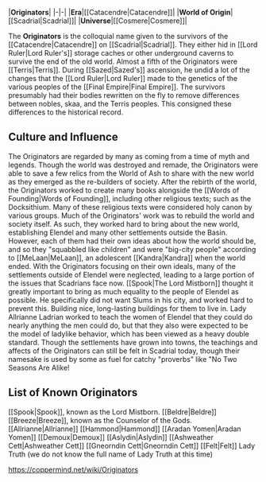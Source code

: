 |**Originators**|
|-|-|
|**Era**|[[Catacendre\|Catacendre]]|
|**World of Origin**|[[Scadrial\|Scadrial]]|
|**Universe**|[[Cosmere\|Cosmere]]|

The **Originators** is the colloquial name given to the survivors of the [[Catacendre\|Catacendre]] on [[Scadrial\|Scadrial]]. They either hid in [[Lord Ruler\|Lord Ruler's]] storage caches or other underground caverns to survive the end of the old world.
Almost a fifth of the Originators were [[Terris\|Terris]].
During [[Sazed\|Sazed's]] ascension, he undid a lot of the changes that the [[Lord Ruler\|Lord Ruler]] made to the genetics of the various peoples of the [[Final Empire\|Final Empire]]. The survivors presumably had their bodies rewritten on the fly to remove differences between nobles, skaa, and the Terris peoples. This consigned these differences to the historical record.

## Culture and Influence
The Originators are regarded by many as coming from a time of myth and legends. Though the world was destroyed and remade, the Originators were able to save a few relics from the World of Ash to share with the new world as they emerged as the re-builders of society. After the rebirth of the world, the Originators worked to create many books alongside the [[Words of Founding\|Words of Founding]], including other religious texts; such as the Docksithium. Many of these religious texts were considered holy canon by various groups. Much of the Originators' work was to rebuild the world and society itself. As such, they worked hard to bring about the new world, establishing Elendel and many other settlements outside the Basin. However, each of them had their own ideas about how the world should be, and so they "squabbled like children" and were "big-city people" according to [[MeLaan\|MeLaan]], an adolescent [[Kandra\|Kandra]] when the world ended. With the Originators focusing on their own ideals, many of the settlements outside of Elendel were neglected, leading to a large portion of the issues that Scadrians face now.
[[Spook\|The Lord Mistborn]] thought it greatly important to bring as much equality to the people of Elendel as possible. He specifically did not want Slums in his city, and worked hard to prevent this. Building nice, long-lasting buildings for them to live in. Lady Allrianne Ladrian worked to teach the women of Elendel that they could do nearly anything the men could do, but that they also were expected to be the model of ladylike behavior, which has been viewed as a heavy double standard. Though the settlements have grown into towns, the teachings and affects of the Originators can still be felt in Scadrial today, though their namesake is used by some as fuel for catchy "proverbs" like "No Two Seasons Are Alike!

## List of Known Originators
[[Spook\|Spook]], known as the Lord Mistborn.
[[Beldre\|Beldre]]
[[Breeze\|Breeze]], known as the Counselor of the Gods.
[[Allrianne\|Allrianne]]
[[Hammond\|Hammond]]
[[Aradan Yomen\|Aradan Yomen]]
[[Demoux\|Demoux]]
[[Aslydin\|Aslydin]]
[[Ashweather Cett\|Ashweather Cett]]
[[Gneorndin Cett\|Gneorndin Cett]]
[[Felt\|Felt]]
Lady Truth (we do not know the full name of Lady Truth at this time)


https://coppermind.net/wiki/Originators